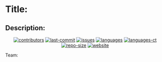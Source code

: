 # Title:

## Description:

</p>
<p align="center">
  
<a href="https://github.com/software-engineering-s19-group10/project_name/graphs/contributors">
  <img alt="contributors" src="https://img.shields.io/github/contributors/software-engineering-s19-group10/project_name.svg?style=popout" /></a>
<a href="https://github.com/software-engineering-s19-group10/project_name/graphs/commit-activity">
  <img alt="last-commit" src="https://img.shields.io/github/last-commit/software-engineering-s19-group10/project_name.svg?style=popout"/></a>
<a href="https://github.com/software-engineering-s19-group10/project_name/issues">
  <img alt="issues" src="https://img.shields.io/github/issues/software-engineering-s19-group10/project_name.svg?style=popout"/></a>
<a href="https://github.com/software-engineering-s19-group10/project_name">
  <img alt="languages" src="https://img.shields.io/github/languages/top/software-engineering-s19-group10/project_name.svg?style=popout"/></a>
<a href="https://github.com/software-engineering-s19-group10/project_name">
  <img alt="languages-ct" src="https://img.shields.io/github/languages/count/software-engineering-s19-group10/project_name.svg?style=popout"/></a>
<a href="https://github.com/software-engineering-s19-group10/project_name"> 
  <img alt="repo-size" src="https://img.shields.io/github/repo-size/software-engineering-s19-group10/project_name.svg?style=popout"/></a>
<a href="https://software-engineering-s19-group10.github.io/website/"> 
  <img alt="website" src="https://img.shields.io/website-up-down-green-red/https/software-engineering-s19-group10.github.io.svg?label=Website Status"/></a>

</p>

Team:
